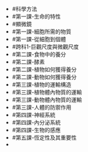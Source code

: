 - #科學方法
- #第一課-生命的特性
- #顯微鏡
- #第一課-細胞所需的物質
- #第一課-從細胞到個體
- #跨科1-巨觀尺度與微觀尺度
- #第二課-食物中的養分
- #第二課-酵素
- #第二課-植物如何獲得養分
- #第二課-動物如何獲得養分
- #第三課-植物的運輸構造
- #第三課-植物體內物質的運輸
- #第三課-動物體內物質的運輸
- #第三課-人體的防禦作用
- #第四課-神經系統
- #第四課-內分泌系統
- #第四課-生物的感應
- #第五課-恆定性及其重要性
-